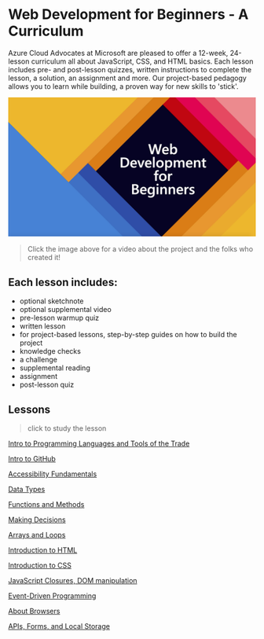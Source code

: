 # Web Development for Beginners - A Curriculum

Azure Cloud Advocates at Microsoft are pleased to offer a 12-week, 24-lesson curriculum all about JavaScript, CSS, and HTML basics. Each lesson includes pre- and post-lesson quizzes, written instructions to complete the lesson, a solution, an assignment and more. Our project-based pedagogy allows you to learn while building, a proven way for new skills to 'stick'.

[![Promo video](screenshot.png)](https://youtube.com/watch?v=R1wrdtmBSII "Promo video")

> Click the image above for a video about the project and the folks who created it!

## Each lesson includes:

- optional sketchnote
- optional supplemental video
- pre-lesson warmup quiz
- written lesson
- for project-based lessons, step-by-step guides on how to build the project
- knowledge checks
- a challenge
- supplemental reading
- assignment
- post-lesson quiz

## Lessons

> click to study the lesson

[Intro to Programming Languages and Tools of the Trade](/1-getting-started-lessons/1-intro-to-programming-languages/README.md)

[Intro to GitHub](/1-getting-started-lessons/2-github-basics/README.md)

[Accessibility Fundamentals](/1-getting-started-lessons/3-accessibility/README.md)

[Data Types](/2-js-basics/1-data-types/README.md)

[Functions and Methods](/2-js-basics/2-functions-methods/README.md)

[Making Decisions](/2-js-basics/3-making-decisions/README.md)

[Arrays and Loops](/2-js-basics/4-arrays-loops/README.md)

[Introduction to HTML](/3-terrarium/1-intro-to-html/README.md)

[Introduction to CSS](/3-terrarium/2-intro-to-css/README.md)

[JavaScript Closures, DOM manipulation](/3-terrarium/3-intro-to-DOM-and-closures/README.md)

[Event-Driven Programming](/4-typing-game/typing-game/README.md)

[About Browsers](/5-browser-extension/1-about-browsers/README.md)

[APIs, Forms, and Local Storage](/5-browser-extension/2-forms-browsers-local-storage/README.md)
